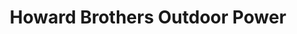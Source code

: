 ---
title: "Howard Brothers Outdoor Power"
url: /athens/howard-brothers-outdoor-power/
shop: Allgemein
---